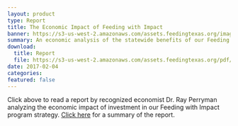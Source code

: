 ```yaml
---
layout: product
type: Report
title: The Economic Impact of Feeding with Impact
banner: https://s3-us-west-2.amazonaws.com/assets.feedingtexas.org/images/banners/banner-02.jpg
summary: An economic analysis of the statewide benefits of our Feeding with Impact program strategy. 
download:
  title: Report
  file: https://s3-us-west-2.amazonaws.com/assets.feedingtexas.org/pdf/Perryman-Analysis-Feeding-With-Impact.pdf
date: 2017-02-04
categories:
featured: false
---
```

Click above to read a report by recognized economist Dr. Ray Perryman analyzing the economic impact of investment in our Feeding with Impact program strategy. [Click here](https://s3-us-west-2.amazonaws.com/assets.feedingtexas.org/pdf/Perryman-Analysis-Executive-Summary.pdf) for a summary of the report.
